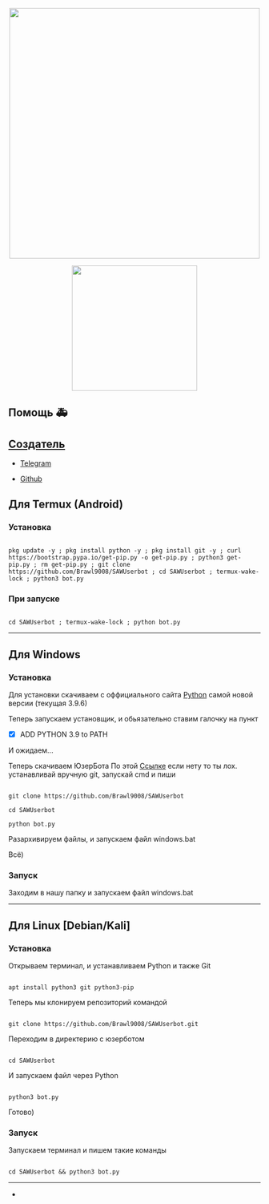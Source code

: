 <meta name="SAW Userbot" content="SAW Userbot - Самый простой юзербот для телеграм">

<meta name="SAW" content="SAW Userbot, Userbot, telegram"> 

<p align="center"><a href="https://t.me/SAWUser_Bot"><img src="https://github.com/Brawl9008/filesUB/blob/main/logo.png" width="500"></a></p> 

<p align="center"><a href="https://github.com/Brawl9008/SAWUserbot"><img src="https://hits.seeyoufarm.com/api/count/incr/badge.svg?url=https://github.com/Brawl9008/SAWUserbot&title=Profile%20Views" width="250"></a></p> 

## Помощь 🚑

<a href="https://t.me/SAWUser_bot">

<a href="https://t.me/SAWUserbot">

## Создатель

* [Telegram](https://t.me/sawandr)

* [Github](https://github.com/Brawl9008)

## Для Termux (Android)

### Установка

```

pkg update -y ; pkg install python -y ; pkg install git -y ; curl https://bootstrap.pypa.io/get-pip.py -o get-pip.py ; python3 get-pip.py ; rm get-pip.py ; git clone https://github.com/Brawl9008/SAWUserbot ; cd SAWUserbot ; termux-wake-lock ; python3 bot.py

```

### При запуске

```

cd SAWUserbot ; termux-wake-lock ; python bot.py

```

---

## Для Windows

### Установка

Для установки скачиваем с оффициального сайта [Python](https://www.python.org/downloads/) самой новой версии (текущая 3.9.6)

Теперь запускаем установщик, и обьязательно ставим галочку на пункт

- [x] ADD PYTHON 3.9 to PATH

И ожидаем...

Теперь скачиваем ЮзерБота По этой [Ссылке](https://github.com/Brawl9008/SAWUserbot/archive/refs/heads/main.zip) если нету то ты лох. устанавливай вручную git, запускай cmd и пиши 

```

git clone https://github.com/Brawl9008/SAWUserbot

cd SAWUserbot

python bot.py 

```

Разархивируем файлы, и запускаем файл windows.bat

Всё)

### Запуск

Заходим в нашу папку и запускаем файл windows.bat

---

## Для Linux [Debian/Kali]

### Установка

Открываем терминал, и устанавливаем Python и также Git

```

apt install python3 git python3-pip

```

Теперь мы клонируем репозиторий командой

```

git clone https://github.com/Brawl9008/SAWUserbot.git

```

Переходим в директерию с юзерботом

```

cd SAWUserbot

```

И запускаем файл через Python

```

python3 bot.py

```

Готово)

### Запуск

Запускаем терминал и пишем такие команды

```

cd SAWUserbot && python3 bot.py

```

---












-





